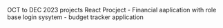 OCT to DEC 2023 projects
React Procject - Financial aaplication with role base login sysytem - budget tracker application
